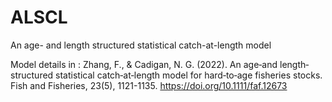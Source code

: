 # ALSCL
An age- and length structured statistical catch-at-length model

Model details in : Zhang, F., & Cadigan, N. G. (2022). An age‐and length‐structured statistical catch‐at‐length model for hard‐to‐age fisheries stocks. Fish and Fisheries, 23(5), 1121-1135. https://doi.org/10.1111/faf.12673
